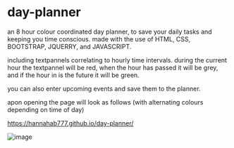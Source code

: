 # day-planner

an 8 hour colour coordinated day planner, to save your daily tasks and keeping you time conscious.
made with the use of HTML, CSS, BOOTSTRAP, JQUERRY, and JAVASCRIPT.

including textpannels correlating to hourly time intervals. during the current hour the textpannel will be red, when the hour has passed it will be grey, and if the hour in is the future it will be green.

you can also enter upcoming events and save them to the planner.

apon opening the page will look as follows (with alternating colours depending on time of day)

https://hannahab777.github.io/day-planner/

![image](https://user-images.githubusercontent.com/93077324/149658822-1f2ada64-2a9a-4d09-98ce-df41874d492d.png)
